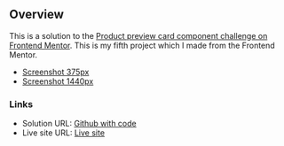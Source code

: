 ## Overview

This is a solution to the [Product preview card component challenge on Frontend Mentor](https://www.frontendmentor.io/challenges/product-preview-card-component-GO7UmttRfa). This is my fifth project which I made from the Frontend Mentor.

- [Screenshot 375px](./screenshot-375px.jpg)
- [Screenshot 1440px](./screenshot-1440px.jpg)

### Links

- Solution URL: [Github with code](https://github.com/konradbaczyk/Product-preview-card-component)
- Live site URL: [Live site](https://konradbaczyk.github.io/Product-preview-card-component/)
